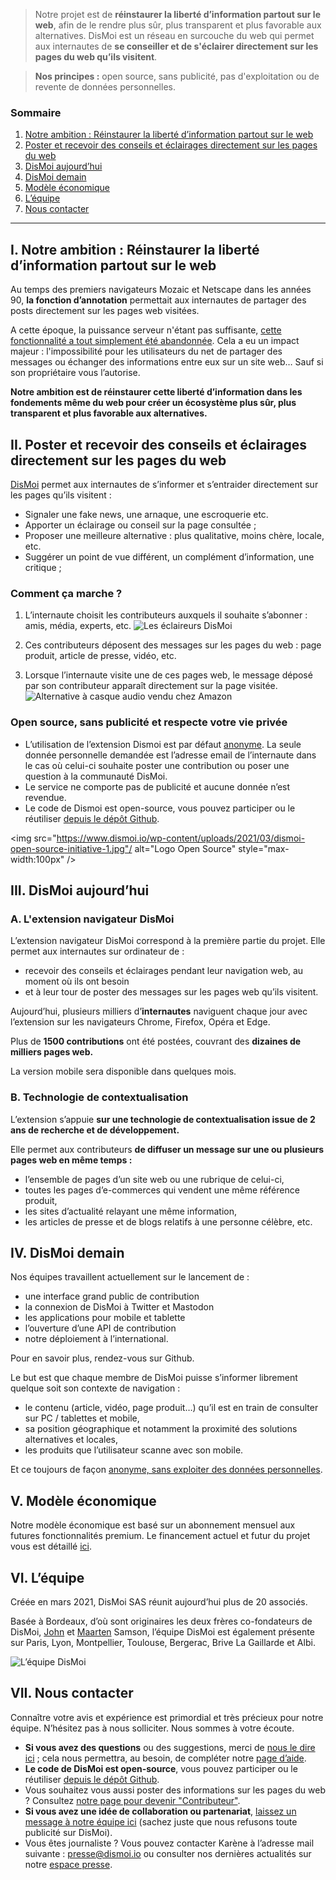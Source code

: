 
> Notre projet est de **réinstaurer la liberté d’information partout sur le web**, afin de le rendre plus sûr, plus transparent et plus favorable aux alternatives. DisMoi est un réseau en surcouche du web qui permet aux internautes de **se conseiller et de s'éclairer directement sur les pages du web qu’ils visitent**.

> **Nos principes :** open source, sans publicité, pas d'exploitation ou de revente de données personnelles.


### Sommaire

1.  [Notre ambition : Réinstaurer la liberté d’information partout sur le web](#i--notre-ambition--réinstaurer-la-liberté-d’information-partout-sur-le-web)
1.  [Poster et recevoir des conseils et éclairages directement sur les pages du web](#ii-poster-et-recevoir-des-conseils-et-éclairages-directement-sur-les-pages-du-web)
1.  [DisMoi aujourd’hui](#iii-dismoi-aujourd’hui)
1.  [DisMoi demain](#iv-dismoi-demain)
1.  [Modèle économique](#v-modèle-économique)
1.  [L’équipe](#vi-l’équipe)
1.  [Nous contacter](#vii-nous-contacter)

* * *

## I.  Notre ambition : Réinstaurer la liberté d’information partout sur le web

Au temps des premiers navigateurs Mozaic et Netscape dans les années 90, **la fonction d’annotation** permettait aux internautes de partager des posts directement sur les pages web visitées.

A cette époque, la puissance serveur n'étant pas suffisante, [cette fonctionnalité a tout simplement été abandonnée](https://www.businessinsider.com/theres-a-feature-that-was-supposed-be-in-web-browsers-from-the-very-beginning-but-it-was-dropped-at-the-last-minute-2012-10). Cela a eu un impact majeur : l'impossibilité pour les utilisateurs du net de partager des messages ou échanger des informations entre eux sur un site web… Sauf si son propriétaire vous l’autorise.

**Notre ambition est de réinstaurer cette liberté d’information dans les fondements même du web pour créer un écosystème plus sûr, plus transparent et plus favorable aux alternatives.**

## II. Poster et recevoir des conseils et éclairages directement sur les pages du web

[DisMoi](https://www.dismoi.io/) permet aux internautes de s’informer et s’entraider directement sur les pages qu’ils visitent :

*   Signaler une fake news, une arnaque, une escroquerie etc.
*   Apporter un éclairage ou conseil sur la page consultée ;
*   Proposer une meilleure alternative : plus qualitative, moins chère, locale, etc.
*   Suggérer un point de vue différent, un complément d’information, une critique ;

### Comment ça marche ?

1.  L’internaute choisit les contributeurs auxquels il souhaite s’abonner : amis, média, experts, etc.
    ![Les éclaireurs DisMoi](https://www.dismoi.io/wp-content/uploads/2021/03/dismoi-eclaireurs.jpg)

2.  Ces contributeurs déposent des messages sur les pages du web : page produit, article de presse, vidéo, etc.
3.  Lorsque l’internaute visite une de ces pages web, le message déposé par son contributeur apparaît directement sur la page visitée.
    ![Alternative à casque audio vendu chez Amazon](https://www.dismoi.io/wp-content/uploads/2021/03/AMAZON-ANTIDOTE-CASQUE-1.png)

### Open source, sans publicité et respecte votre vie privée

* L’utilisation de l’extension Dismoi est par défaut [anonyme](https://www.dismoi.io/vie-privee/). La seule donnée personnelle demandée est l’adresse email de l’internaute dans le cas où celui-ci souhaite poster une contribution ou poser une question à la communauté DisMoi.
* Le service ne comporte pas de publicité et aucune donnée n’est revendue.
* Le code de Dismoi est open-source, vous pouvez participer ou le réutiliser [depuis le dépôt Github](https://github.com/dis-moi/extension/).

<img src="https://www.dismoi.io/wp-content/uploads/2021/03/dismoi-open-source-initiative-1.jpg"/ alt="Logo Open Source" style="max-width:100px" />

## III. DisMoi aujourd’hui

### A. L'extension navigateur DisMoi

L’extension navigateur DisMoi correspond à la première partie du projet. Elle permet aux internautes sur ordinateur de :

*   recevoir des conseils et éclairages pendant leur navigation web, au moment où ils ont besoin
*   et à leur tour de poster des messages sur les pages web qu’ils visitent.

Aujourd’hui, plusieurs milliers d’**internautes** naviguent chaque jour avec l’extension sur les navigateurs Chrome, Firefox, Opéra et Edge.

Plus de **1500 contributions** ont été postées, couvrant des **dizaines de milliers pages web.**

La version mobile sera disponible dans quelques mois.

### B. Technologie de contextualisation

L’extension s’appuie **sur une technologie de contextualisation issue de 2 ans de recherche et de développement.**

Elle permet aux contributeurs **de diffuser un message sur une ou plusieurs pages web en même temps :**

*   l’ensemble de pages d’un site web ou une rubrique de celui-ci,
*   toutes les pages d’e-commerces qui vendent une même référence produit,
*   les sites d’actualité relayant une même information,
*   les articles de presse et de blogs relatifs à une personne célèbre, etc.

## IV. DisMoi demain

Nos équipes travaillent actuellement sur le lancement de :

*   une interface grand public de contribution
*   la connexion de DisMoi à Twitter et Mastodon
*   les applications pour mobile et tablette
*   l’ouverture d’une API de contribution
*   notre déploiement à l’international.

Pour en savoir plus, rendez-vous sur Github.

Le but est que chaque membre de DisMoi puisse s’informer librement quelque soit son contexte de navigation :

*   le contenu (article, vidéo, page produit…) qu’il est en train de consulter sur PC / tablettes et mobile,
*   sa position géographique et notamment la proximité des solutions alternatives et locales,
*   les produits que l’utilisateur scanne avec son mobile.

Et ce toujours de façon [anonyme, sans exploiter des données personnelles](https://www.dismoi.io/vie-privee/).

## V. Modèle économique

Notre modèle économique est basé sur un abonnement mensuel aux futures fonctionnalités premium. Le financement actuel et futur du projet vous est détaillé [ici](https://www.dismoi.io/financement/).

## VI. L’équipe

Créée en mars 2021, DisMoi SAS réunit aujourd’hui plus de 20 associés.

Basée à Bordeaux, d’où sont originaires les deux frères co-fondateurs de DisMoi, [John](https://www.linkedin.com/in/john-samson-89975/ "John Samson sur LinkedIn") et [Maarten](https://www.linkedin.com/in/maartensamson "Maarten Samson sur LinkedIn") Samson, l’équipe DisMoi est également présente sur Paris, Lyon, Montpellier, Toulouse, Bergerac, Brive La Gaillarde et Albi.

![L’équipe DisMoi](https://www.dismoi.io/wp-content/uploads/2021/03/dismoi-team-2.png)

## VII. Nous contacter

Connaître votre avis et expérience est primordial et très précieux pour notre équipe. N’hésitez pas à nous solliciter. Nous sommes à votre écoute.

*   **Si vous avez des questions** ou des suggestions, merci de [nous le dire ici](https://www.dismoi.io/contact/) ; cela nous permettra, au besoin, de compléter notre [page d’aide](https://www.dismoi.io/aide/).
*   **Le code de DisMoi est open-source**, vous pouvez participer ou le réutiliser [depuis le dépôt Github](https://github.com/dis-moi/extension/).
*   Vous souhaitez vous aussi poster des informations sur les pages du web ? Consultez [notre page pour devenir "Contributeur"](https://www.dismoi.io/informer/).
*   **Si vous avez une idée de collaboration ou partenariat**, [laissez un message à notre équipe ici](https://www.dismoi.io/contact/) (sachez juste que nous refusons toute publicité sur DisMoi).
*   Vous êtes journaliste ? Vous pouvez contacter Karène à l’adresse mail suivante : [presse@dismoi.io](mailto:presse@dismoi.io) ou consulter nos dernières actualités sur notre [espace presse](https://www.dismoi.io/espace-presse/).